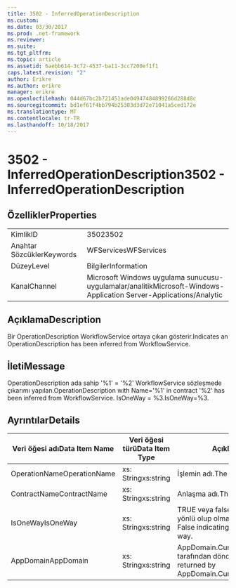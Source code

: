 ```yaml
---
title: 3502 - InferredOperationDescription
ms.custom: 
ms.date: 03/30/2017
ms.prod: .net-framework
ms.reviewer: 
ms.suite: 
ms.tgt_pltfrm: 
ms.topic: article
ms.assetid: 6aebb614-3c72-4537-ba11-3cc7200ef1f1
caps.latest.revision: "2"
author: Erikre
ms.author: erikre
manager: erikre
ms.openlocfilehash: 044d67bc2b721451ade04947484899266d288d8c
ms.sourcegitcommit: bd1ef61f4bb794b25383d3d72e71041a5ced172e
ms.translationtype: MT
ms.contentlocale: tr-TR
ms.lasthandoff: 10/18/2017
---
```

# <a name="3502---inferredoperationdescription"></a><span data-ttu-id="f51ca-102">3502 - InferredOperationDescription</span><span class="sxs-lookup"><span data-stu-id="f51ca-102">3502 - InferredOperationDescription</span></span>
## <a name="properties"></a><span data-ttu-id="f51ca-103">Özellikler</span><span class="sxs-lookup"><span data-stu-id="f51ca-103">Properties</span></span>  
  
|||  
|-|-|  
|<span data-ttu-id="f51ca-104">Kimlik</span><span class="sxs-lookup"><span data-stu-id="f51ca-104">ID</span></span>|<span data-ttu-id="f51ca-105">3502</span><span class="sxs-lookup"><span data-stu-id="f51ca-105">3502</span></span>|  
|<span data-ttu-id="f51ca-106">Anahtar Sözcükler</span><span class="sxs-lookup"><span data-stu-id="f51ca-106">Keywords</span></span>|<span data-ttu-id="f51ca-107">WFServices</span><span class="sxs-lookup"><span data-stu-id="f51ca-107">WFServices</span></span>|  
|<span data-ttu-id="f51ca-108">Düzey</span><span class="sxs-lookup"><span data-stu-id="f51ca-108">Level</span></span>|<span data-ttu-id="f51ca-109">Bilgiler</span><span class="sxs-lookup"><span data-stu-id="f51ca-109">Information</span></span>|  
|<span data-ttu-id="f51ca-110">Kanal</span><span class="sxs-lookup"><span data-stu-id="f51ca-110">Channel</span></span>|<span data-ttu-id="f51ca-111">Microsoft Windows uygulama sunucusu-uygulamalar/analitik</span><span class="sxs-lookup"><span data-stu-id="f51ca-111">Microsoft-Windows-Application Server-Applications/Analytic</span></span>|  
  
## <a name="description"></a><span data-ttu-id="f51ca-112">Açıklama</span><span class="sxs-lookup"><span data-stu-id="f51ca-112">Description</span></span>  
 <span data-ttu-id="f51ca-113">Bir OperationDescription WorkflowService ortaya çıkan gösterir.</span><span class="sxs-lookup"><span data-stu-id="f51ca-113">Indicates an OperationDescription has been inferred from WorkflowService.</span></span>  
  
## <a name="message"></a><span data-ttu-id="f51ca-114">İleti</span><span class="sxs-lookup"><span data-stu-id="f51ca-114">Message</span></span>  
 <span data-ttu-id="f51ca-115">OperationDescription ada sahip '%1' = '%2' WorkflowService sözleşmede çıkarımı yapılan.</span><span class="sxs-lookup"><span data-stu-id="f51ca-115">OperationDescription with Name='%1' in contract '%2' has been inferred from WorkflowService.</span></span> <span data-ttu-id="f51ca-116">IsOneWay = %3.</span><span class="sxs-lookup"><span data-stu-id="f51ca-116">IsOneWay=%3.</span></span>  
  
## <a name="details"></a><span data-ttu-id="f51ca-117">Ayrıntılar</span><span class="sxs-lookup"><span data-stu-id="f51ca-117">Details</span></span>  
  
|<span data-ttu-id="f51ca-118">Veri öğesi adı</span><span class="sxs-lookup"><span data-stu-id="f51ca-118">Data Item Name</span></span>|<span data-ttu-id="f51ca-119">Veri öğesi türü</span><span class="sxs-lookup"><span data-stu-id="f51ca-119">Data Item Type</span></span>|<span data-ttu-id="f51ca-120">Açıklama</span><span class="sxs-lookup"><span data-stu-id="f51ca-120">Description</span></span>|  
|--------------------|--------------------|-----------------|  
|<span data-ttu-id="f51ca-121">OperationName</span><span class="sxs-lookup"><span data-stu-id="f51ca-121">OperationName</span></span>|<span data-ttu-id="f51ca-122">xs: String</span><span class="sxs-lookup"><span data-stu-id="f51ca-122">xs:string</span></span>|<span data-ttu-id="f51ca-123">İşlemin adı.</span><span class="sxs-lookup"><span data-stu-id="f51ca-123">The name of the operation.</span></span>|  
|<span data-ttu-id="f51ca-124">ContractName</span><span class="sxs-lookup"><span data-stu-id="f51ca-124">ContractName</span></span>|<span data-ttu-id="f51ca-125">xs: String</span><span class="sxs-lookup"><span data-stu-id="f51ca-125">xs:string</span></span>|<span data-ttu-id="f51ca-126">Anlaşma adı.</span><span class="sxs-lookup"><span data-stu-id="f51ca-126">The name of the contract.</span></span>|  
|<span data-ttu-id="f51ca-127">IsOneWay</span><span class="sxs-lookup"><span data-stu-id="f51ca-127">IsOneWay</span></span>|<span data-ttu-id="f51ca-128">xs: String</span><span class="sxs-lookup"><span data-stu-id="f51ca-128">xs:string</span></span>|<span data-ttu-id="f51ca-129">TRUE veya false değerini Sözleşme tek yönlü olup olmadığını belirten.</span><span class="sxs-lookup"><span data-stu-id="f51ca-129">True or False indicating if the contract is one-way.</span></span>|  
|<span data-ttu-id="f51ca-130">AppDomain</span><span class="sxs-lookup"><span data-stu-id="f51ca-130">AppDomain</span></span>|<span data-ttu-id="f51ca-131">xs: String</span><span class="sxs-lookup"><span data-stu-id="f51ca-131">xs:string</span></span>|<span data-ttu-id="f51ca-132">AppDomain.CurrentDomain.FriendlyName tarafından döndürülen dize.</span><span class="sxs-lookup"><span data-stu-id="f51ca-132">The string returned by AppDomain.CurrentDomain.FriendlyName.</span></span>|
